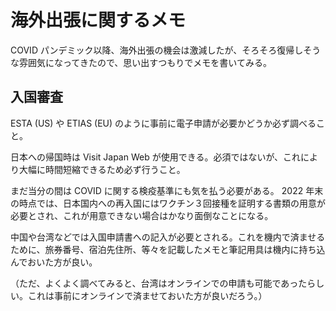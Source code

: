 # 海外出張に関するメモ

COVID パンデミック以降、海外出張の機会は激減したが、そろそろ復帰しそうな雰囲気になってきたので、思い出すつもりでメモを書いてみる。

## 入国審査

ESTA (US) や ETIAS (EU) のように事前に電子申請が必要かどうか必ず調べること。

日本への帰国時は Visit Japan Web が使用できる。必須ではないが、これにより大幅に時間短縮できるため必ず行うこと。

まだ当分の間は COVID に関する検疫基準にも気を払う必要がある。 2022 年末の時点では、日本国内への再入国にはワクチン３回接種を証明する書類の用意が必要とされ、これが用意できない場合はかなり面倒なことになる。

中国や台湾などでは入国申請書への記入が必要とされる。これを機内で済ませるために、旅券番号、宿泊先住所、等々を記載したメモと筆記用具は機内に持ち込んでおいた方が良い。

（ただ、よくよく調べてみると、台湾はオンラインでの申請も可能であったらしい。これは事前にオンラインで済ませておいた方が良いだろう。）
